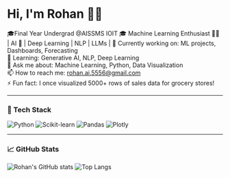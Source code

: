 # Hi, I'm Rohan 🧑‍💻 

🎓Final Year Undergrad @AISSMS IOIT 🎓
 Machine Learning Enthusiast 🧑‍💻 | AI 🤖 | Deep Learning | NLP | LLMs | 
🔭 Currently working on: ML projects, Dashboards, Forecasting  
🌱 Learning: Generative AI, NLP, Deep Learning  
💬 Ask me about: Machine Learning, Python, Data Visualization  
📫 How to reach me: rohan.ai.5556@gmail.com  
⚡ Fun fact: I once visualized 5000+ rows of sales data for grocery stores!

---

### 🔧 Tech Stack
![Python](https://img.shields.io/badge/Python-3776AB?style=for-the-badge&logo=python)
![Scikit-learn](https://img.shields.io/badge/scikit--learn-F7931E?style=for-the-badge&logo=scikit-learn)
![Pandas](https://img.shields.io/badge/pandas-150458?style=for-the-badge&logo=pandas)
![Plotly](https://img.shields.io/badge/plotly-3F4F75?style=for-the-badge&logo=plotly)

---

### 📈 GitHub Stats
![Rohan's GitHub stats](https://github-readme-stats.vercel.app/api?username=codewithrohan5556&show_icons=true&theme=radical)
![Top Langs](https://github-readme-stats.vercel.app/api/top-langs/?username=codewithrohan5556&layout=compact&theme=radical)
